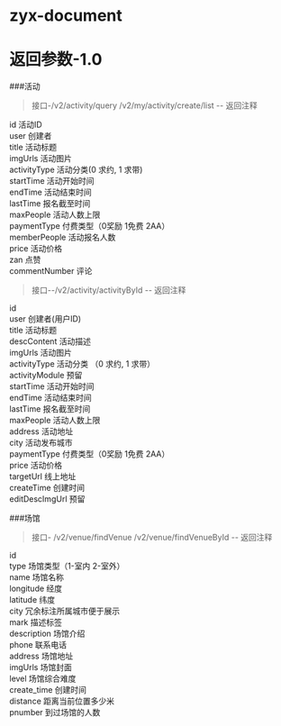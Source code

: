 # zyx-document
# 返回参数-1.0

###活动

> 接口-/v2/activity/query  /v2/my/activity/create/list -- 返回注释

id 活动ID<br />
user 创建者 <br />
title 活动标题<br />
imgUrls 活动图片<br />
activityType 活动分类(0 求约, 1 求带)<br />
startTime 活动开始时间<br />
endTime 活动结束时间<br />
lastTime 报名截至时间<br />
maxPeople 活动人数上限<br />
paymentType 付费类型（0奖励 1免费 2AA）<br />
memberPeople 活动报名人数<br />
price 活动价格<br />
zan 点赞<br />
commentNumber 评论<br />

> 接口--/v2/activity/activityById  -- 返回注释

id<br />
user 创建者(用户ID) <br />
title 活动标题<br />
descContent 活动描述<br />
imgUrls 活动图片<br />
activityType 活动分类 （0 求约, 1 求带）<br />
activityModule 预留<br />
startTime 活动开始时间<br />
endTime 活动结束时间<br />
lastTime 报名截至时间<br />
maxPeople 活动人数上限<br />
address 活动地址<br />
city 活动发布城市<br />
paymentType 付费类型（0奖励 1免费 2AA）<br />
price 活动价格<br />
targetUrl 线上地址 <br />
createTime 创建时间<br />
editDescImgUrl 预留<br />

###场馆
>接口- /v2/venue/findVenue  /v2/venue/findVenueById -- 返回注释

id<br />
type 场馆类型（1-室内 2-室外）<br />
name 场馆名称<br />
longitude 经度<br />
latitude 纬度<br />
city 冗余标注所属城市便于展示<br />
mark 描述标签<br />
description 场馆介绍<br />
phone 联系电话<br />
address 场馆地址<br />
imgUrls 场馆封面<br />
level 场馆综合难度<br />
create_time 创建时间<br />
distance 距离当前位置多少米<br />
pnumber 到过场馆的人数<br />
